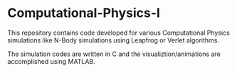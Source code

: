 # Computational-Physics-I
This repository contains code developed for various Computational Physics simulations like N-Body simulations 
using Leapfrog or Verlet algorithms.

The simulation codes are written in C and the visualiztion/animations are accomplished using MATLAB.
